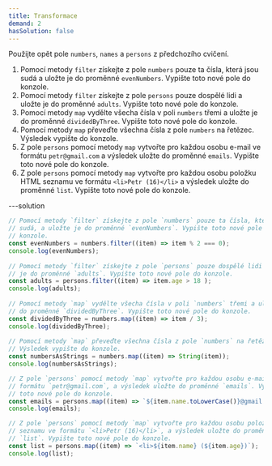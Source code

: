 ```yaml
---
title: Transformace
demand: 2
hasSolution: false
---
```


Použijte opět pole `numbers`, `names` a `persons` z předchozího cvičení.

1. Pomocí metody `filter` získejte z pole `numbers` pouze ta čísla, která jsou sudá a uložte je do proměnné `evenNumbers`. Vypište toto nové pole do konzole.
1. Pomocí metody `filter` získejte z pole `persons` pouze dospělé lidi a uložte je do proměnné `adults`. Vypište toto nové pole do konzole.
1. Pomocí metody `map` vydělte všecha čísla v poli `numbers` třemi a uložte je do proměnné `dividedByThree`. Vypište toto nové pole do konzole.
1. Pomocí metody `map` převeďte všechna čísla z pole `numbers` na řetězec. Výsledek vypište do konzole.
1. Z pole `persons` pomocí metody `map` vytvořte pro každou osobu e-mail ve formátu `petr@gmail.com` a výsledek uložte do proměnné `emails`. Vypište toto nové pole do konzole.
1. Z pole `persons` pomocí metody `map` vytvořte pro každou osobu položku HTML seznamu ve formátu `<li>Petr (16)</li>` a výsledek uložte do proměnné `list`. Vypište toto nové pole do konzole.

---solution

```js
// Pomocí metody `filter` získejte z pole `numbers` pouze ta čísla, která jsou
// sudá, a uložte je do proměnné `evenNumbers`. Vypište toto nové pole do
// konzole.
const evenNumbers = numbers.filter((item) => item % 2 === 0);
console.log(evenNumbers);
​
// Pomocí metody `filter` získejte z pole `persons` pouze dospělé lidi a uložte
// je do proměnné `adults`. Vypište toto nové pole do konzole.
const adults = persons.filter((item) => item.age > 18 );
console.log(adults);
​
// Pomocí metody `map` vydělte všecha čísla v poli `numbers` třemi a uložte je
// do proměnné `dividedByThree`. Vypište toto nové pole do konzole.
const dividedByThree = numbers.map((item) => item / 3);
console.log(dividedByThree);
​
// Pomocí metody `map` převeďte všechna čísla z pole `numbers` na řetězec.
// Výsledek vypište do konzole.
const numbersAsStrings = numbers.map((item) => String(item));
console.log(numbersAsStrings);

// Z pole `persons` pomocí metody `map` vytvořte pro každou osobu e-mail ve
// formátu `petr@gmail.com`, a výsledek uložte do proměnné `emails`. Vypište
// toto nové pole do konzole.
const emails = persons.map((item) => `${item.name.toLowerCase()}@gmail.com`);
console.log(emails);

// Z pole `persons` pomocí metody `map` vytvořte pro každou osobu položku HTML
// seznamu ve formátu `<li>Petr (16)</li>`, a výsledek uložte do proměnné
// `list`. Vypište toto nové pole do konzole.
const list = persons.map((item) => `<li>${item.name} (${item.age})`);
console.log(list);
```
